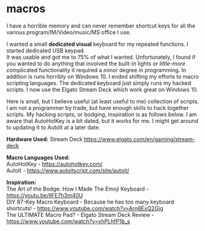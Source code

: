 # macros
I have a horrible memory and can never remember shortcut keys for all the various program/IM/Video/music/MS office I use.  

I wanted a small **dedicated visual** keyboard for my repeated functions. I started dedicated USB keypad.  
It was usable and got me to 75% of what I wanted. Unfortunately, I found if you wanted to do anything that involved the built-in lights or *little-more* complicated functionality it required a minor degree in programming. In addition is runs horribly on Windows 10. 
I ended shifting my efforts to macro scripting languages. The dedicated keyboard just simply runs my hacked scripts. 
I now use the Elgato Stream Deck which work great on Windows 10.

Here is small, but I believe useful (at least useful to me) collection of scripts. I am not a programmer by trade, but have enough skills to hack together scripts. My hacking scripts, or bodging, inspiration is as follows below. I am aware that AutoHotKey is a bit dated, but it works for me. I might get around to updating it to AutoIt at a later date. 

**Hardware Used:**
Stream Deck https://www.elgato.com/en/gaming/stream-deck

**Macro Languages Used:**  
AutoHotKey - https://autohotkey.com/  
AutoIt - https://www.autoitscript.com/site/autoit/  

**Inspiration:**  
The Art of the Bodge: How I Made The Emoji Keyboard - https://youtu.be/lIFE7h3m40U  
DIY 87-Key Macro Keyboard - Because he has too many keyboard shortcuts! - https://www.youtube.com/watch?v=Arn8ExQ2Gjg  
The ULTIMATE Macro Pad? - Elgato Stream Deck Review - https://www.youtube.com/watch?v=vhPLhfP1b_s  
